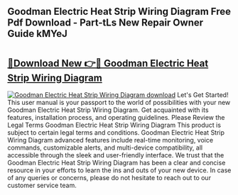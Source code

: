 ## Goodman Electric Heat Strip Wiring Diagram Free Pdf Download - Part-tLs New Repair Owner Guide kMYeJ

# <h2><a href="http://dfifcv.blite.top/?on=Goodman+Electric+Heat+Strip+Wiring+Diagram">🔗Download New 👉🔴 Goodman Electric Heat Strip Wiring Diagram</a></h2>

[![Goodman Electric Heat Strip Wiring Diagram download](https://i.imgur.com/lujVjoI.png)](http://dfifcv.blite.top/?on=Goodman+Electric+Heat+Strip+Wiring+Diagram)
Let's Get Started! This user manual is your passport to the world of possibilities with your new Goodman Electric Heat Strip Wiring Diagram. Get acquainted with its features, installation process, and operating guidelines. Please Review the Legal Terms Goodman Electric Heat Strip Wiring Diagram This product is subject to certain legal terms and conditions. Goodman Electric Heat Strip Wiring Diagram advanced features include real-time monitoring, voice commands, customizable alerts, and multi-device compatibility, all accessible through the sleek and user-friendly interface. We trust that the Goodman Electric Heat Strip Wiring Diagram has been a clear and concise resource in your efforts to learn the ins and outs of your new device. In case of any queries or concerns, please do not hesitate to reach out to our customer service team.

